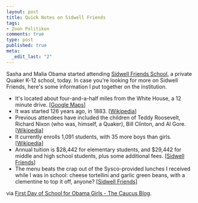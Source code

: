 ```yaml
--- 
layout: post
title: Quick Notes on Sidwell Friends
tags: 
- Zoon Politikon
comments: true
type: post
published: true
meta: 
  _edit_last: "2"
---
```

Sasha and Malia Obama started attending <a href="http://www.sidwell.edu/">Sidwell Friends School</a>, a private Quaker K-12 school, today. In case you're looking for more on Sidwell Friends, here's some information I put together on the institution.
<ul>
	<li>It's located about four-and-a-half miles from the White House, a 12 minute drive. [<a href="http://www.google.com/maps?saddr=White+House,+Washington,+DC+20006&amp;geocode=CdVuWcmUj1P8FV6MUQId7oNo-w&amp;dirflg=&amp;daddr=3825+Wisconsin+Avenue+NW+20016&amp;f=d&amp;sll=38.898782,-77.036562&amp;sspn=0.011038,0.022659&amp;ie=UTF8&amp;ll=38.920622,-77.04669&amp;spn=0.04414,0.090637&amp;t=h&amp;z=14">Google Maps</a>]</li>
	<li>It was started 126 years ago, in 1883. [<a href="http://en.wikipedia.org/wiki/Sidwell_Friends_School">Wikipedia</a>]</li>
	<li>Previous attendees have included the children of Teddy Roosevelt, Richard Nixon (who was, himself, a Quaker), Bill Clinton, and Al Gore. [<a href="http://en.wikipedia.org/wiki/Sidwell_Friends_School">Wikipedia</a>]</li>
	<li>It currently enrolls 1,091 students, with 35 more boys than girls. [<a href="http://en.wikipedia.org/wiki/Sidwell_Friends_School">Wikipedia</a>]</li>
	<li>Annual tuition is $28,442 for elementary students, and $29,442 for middle and high school students, plus some additional fees. [<a href="http://www.sidwell.edu/admissions/tuition.asp">Sidwell Friends</a>]</li>
	<li>The menu beats the crap out of the Sysco-provided lunches I received while I was in school: cheese tortellini and garlic green beans, with a clementine to top it off, anyone? [<a href="http://www.sidwell.edu/students/index.asp?lunchStartDate=1/5/2009">Sidwell Friends</a>]</li>
</ul>
via <a href="http://thecaucus.blogs.nytimes.com/2009/01/05/first-day-of-school-for-obama-girls">First Day of School for Obama Girls - The Caucus Blog</a>.
